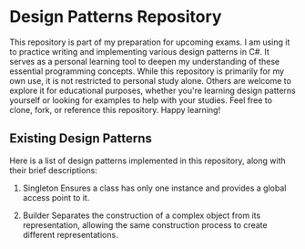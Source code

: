 # Design Patterns Repository
This repository is part of my preparation for upcoming exams. I am using it to practice writing and implementing various design patterns in C#. It serves as a personal learning tool to deepen my understanding of these essential programming concepts.
While this repository is primarily for my own use, it is not restricted to personal study alone. Others are welcome to explore it for educational purposes, whether you're learning design patterns yourself or looking for examples to help with your studies.
Feel free to clone, fork, or reference this repository. Happy learning!

## Existing Design Patterns
Here is a list of design patterns implemented in this repository, along with their brief descriptions:

1. Singleton
   Ensures a class has only one instance and provides a global access point to it.
   
3. Builder
   Separates the construction of a complex object from its representation, allowing the same construction process to create different representations.

